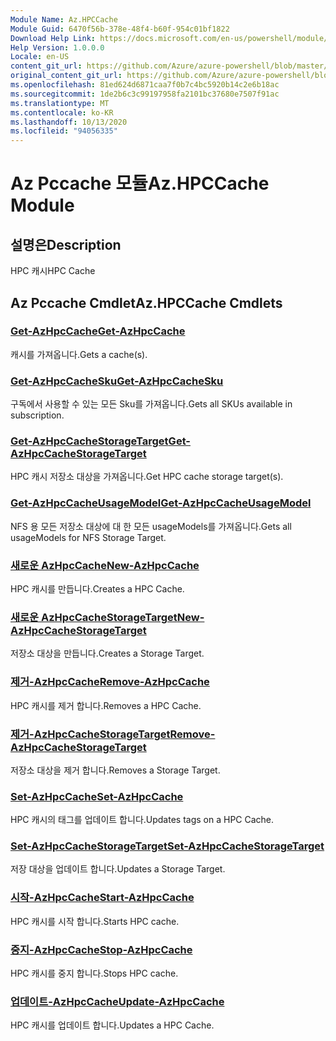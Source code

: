 ```yaml
---
Module Name: Az.HPCCache
Module Guid: 6470f56b-378e-48f4-b60f-954c01bf1822
Download Help Link: https://docs.microsoft.com/en-us/powershell/module/az.hpccache
Help Version: 1.0.0.0
Locale: en-US
content_git_url: https://github.com/Azure/azure-powershell/blob/master/src/HPCCache/HPCCache/help/Az.HPCCache.md
original_content_git_url: https://github.com/Azure/azure-powershell/blob/master/src/HPCCache/HPCCache/help/Az.HPCCache.md
ms.openlocfilehash: 81ed624d6871caa7f0b7c4bc5920b14c2e6b18ac
ms.sourcegitcommit: 1de2b6c3c99197958fa2101bc37680e7507f91ac
ms.translationtype: MT
ms.contentlocale: ko-KR
ms.lasthandoff: 10/13/2020
ms.locfileid: "94056335"
---
```

# <span data-ttu-id="1fbc4-101">Az Pccache 모듈</span><span class="sxs-lookup"><span data-stu-id="1fbc4-101">Az.HPCCache Module</span></span>
## <span data-ttu-id="1fbc4-102">설명은</span><span class="sxs-lookup"><span data-stu-id="1fbc4-102">Description</span></span>
<span data-ttu-id="1fbc4-103">HPC 캐시</span><span class="sxs-lookup"><span data-stu-id="1fbc4-103">HPC Cache</span></span>

## <span data-ttu-id="1fbc4-104">Az Pccache Cmdlet</span><span class="sxs-lookup"><span data-stu-id="1fbc4-104">Az.HPCCache Cmdlets</span></span>
### [<span data-ttu-id="1fbc4-105">Get-AzHpcCache</span><span class="sxs-lookup"><span data-stu-id="1fbc4-105">Get-AzHpcCache</span></span>](Get-AzHpcCache.md)
<span data-ttu-id="1fbc4-106">캐시를 가져옵니다.</span><span class="sxs-lookup"><span data-stu-id="1fbc4-106">Gets a cache(s).</span></span>

### [<span data-ttu-id="1fbc4-107">Get-AzHpcCacheSku</span><span class="sxs-lookup"><span data-stu-id="1fbc4-107">Get-AzHpcCacheSku</span></span>](Get-AzHpcCacheSku.md)
<span data-ttu-id="1fbc4-108">구독에서 사용할 수 있는 모든 Sku를 가져옵니다.</span><span class="sxs-lookup"><span data-stu-id="1fbc4-108">Gets all SKUs available in subscription.</span></span>

### [<span data-ttu-id="1fbc4-109">Get-AzHpcCacheStorageTarget</span><span class="sxs-lookup"><span data-stu-id="1fbc4-109">Get-AzHpcCacheStorageTarget</span></span>](Get-AzHpcCacheStorageTarget.md)
<span data-ttu-id="1fbc4-110">HPC 캐시 저장소 대상을 가져옵니다.</span><span class="sxs-lookup"><span data-stu-id="1fbc4-110">Get HPC cache storage target(s).</span></span>

### [<span data-ttu-id="1fbc4-111">Get-AzHpcCacheUsageModel</span><span class="sxs-lookup"><span data-stu-id="1fbc4-111">Get-AzHpcCacheUsageModel</span></span>](Get-AzHpcCacheUsageModel.md)
<span data-ttu-id="1fbc4-112">NFS 용 모든 저장소 대상에 대 한 모든 usageModels를 가져옵니다.</span><span class="sxs-lookup"><span data-stu-id="1fbc4-112">Gets all usageModels for NFS Storage Target.</span></span>

### [<span data-ttu-id="1fbc4-113">새로운 AzHpcCache</span><span class="sxs-lookup"><span data-stu-id="1fbc4-113">New-AzHpcCache</span></span>](New-AzHpcCache.md)
<span data-ttu-id="1fbc4-114">HPC 캐시를 만듭니다.</span><span class="sxs-lookup"><span data-stu-id="1fbc4-114">Creates a HPC Cache.</span></span>

### [<span data-ttu-id="1fbc4-115">새로운 AzHpcCacheStorageTarget</span><span class="sxs-lookup"><span data-stu-id="1fbc4-115">New-AzHpcCacheStorageTarget</span></span>](New-AzHpcCacheStorageTarget.md)
<span data-ttu-id="1fbc4-116">저장소 대상을 만듭니다.</span><span class="sxs-lookup"><span data-stu-id="1fbc4-116">Creates a Storage Target.</span></span>

### [<span data-ttu-id="1fbc4-117">제거-AzHpcCache</span><span class="sxs-lookup"><span data-stu-id="1fbc4-117">Remove-AzHpcCache</span></span>](Remove-AzHpcCache.md)
<span data-ttu-id="1fbc4-118">HPC 캐시를 제거 합니다.</span><span class="sxs-lookup"><span data-stu-id="1fbc4-118">Removes a HPC Cache.</span></span>

### [<span data-ttu-id="1fbc4-119">제거-AzHpcCacheStorageTarget</span><span class="sxs-lookup"><span data-stu-id="1fbc4-119">Remove-AzHpcCacheStorageTarget</span></span>](Remove-AzHpcCacheStorageTarget.md)
<span data-ttu-id="1fbc4-120">저장소 대상을 제거 합니다.</span><span class="sxs-lookup"><span data-stu-id="1fbc4-120">Removes a Storage Target.</span></span>

### [<span data-ttu-id="1fbc4-121">Set-AzHpcCache</span><span class="sxs-lookup"><span data-stu-id="1fbc4-121">Set-AzHpcCache</span></span>](Set-AzHpcCache.md)
<span data-ttu-id="1fbc4-122">HPC 캐시의 태그를 업데이트 합니다.</span><span class="sxs-lookup"><span data-stu-id="1fbc4-122">Updates tags on a HPC Cache.</span></span>

### [<span data-ttu-id="1fbc4-123">Set-AzHpcCacheStorageTarget</span><span class="sxs-lookup"><span data-stu-id="1fbc4-123">Set-AzHpcCacheStorageTarget</span></span>](Set-AzHpcCacheStorageTarget.md)
<span data-ttu-id="1fbc4-124">저장 대상을 업데이트 합니다.</span><span class="sxs-lookup"><span data-stu-id="1fbc4-124">Updates a Storage Target.</span></span>

### [<span data-ttu-id="1fbc4-125">시작-AzHpcCache</span><span class="sxs-lookup"><span data-stu-id="1fbc4-125">Start-AzHpcCache</span></span>](Start-AzHpcCache.md)
<span data-ttu-id="1fbc4-126">HPC 캐시를 시작 합니다.</span><span class="sxs-lookup"><span data-stu-id="1fbc4-126">Starts HPC cache.</span></span>

### [<span data-ttu-id="1fbc4-127">중지-AzHpcCache</span><span class="sxs-lookup"><span data-stu-id="1fbc4-127">Stop-AzHpcCache</span></span>](Stop-AzHpcCache.md)
<span data-ttu-id="1fbc4-128">HPC 캐시를 중지 합니다.</span><span class="sxs-lookup"><span data-stu-id="1fbc4-128">Stops HPC cache.</span></span>

### [<span data-ttu-id="1fbc4-129">업데이트-AzHpcCache</span><span class="sxs-lookup"><span data-stu-id="1fbc4-129">Update-AzHpcCache</span></span>](Update-AzHpcCache.md)
<span data-ttu-id="1fbc4-130">HPC 캐시를 업데이트 합니다.</span><span class="sxs-lookup"><span data-stu-id="1fbc4-130">Updates a HPC Cache.</span></span>

